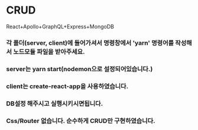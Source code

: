# CRUD
React+Apollo+GraphQL+Express+MongoDB

### 각 폴더(server, client)에 들어가셔서 명령창에서 'yarn' 명령어를 작성해서 노드모듈 파일을 받아주세요.
### server는 yarn start(nodemon으로 설정되어있습니다.)
### client는 create-react-app을 사용하였습니다.

### DB설정 해주시고 실행시키시면됩니다.
### Css/Router 없습니다. 순수하게 CRUD만 구현하였습니다.
